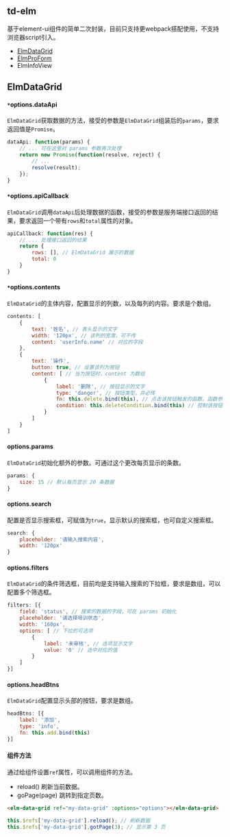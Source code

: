 ## td-elm
基于element-ui组件的简单二次封装，目前只支持更webpack搭配使用，不支持浏览器script引入。

- [ElmDataGrid](#elmdatagrid)
- [ElmProForm]()
- ElmInfoView

## ElmDataGrid

#### `*`options.dataApi
`ElmDataGrid`获取数据的方法，接受的参数是`ElmDataGrid`组装后的`params`，要求返回值是`Promise`。

```javascript
dataApi: function(params) {
	// ... 可在这里对 params 参数再次处理
	return new Promise(function(resolve, reject) {
		// ... 
		resolve(result);
	});
}
```

#### `*`options.apiCallback 
`ElmDataGrid`调用`dataApi`后处理数据的函数，接受的参数是服务端接口返回的结果，要求返回一个带有`rows`和`total`属性的对象。

```javascript
apiCallback: function(res) {
	// ... 处理接口返回的结果
	return {
		rows: [], // ElmDataGrid 展示的数据
		total: 0
	}
}
```

#### `*`options.contents
`ElmDataGrid`的主体内容，配置显示的列数，以及每列的内容。要求是个数组。

```javascript
contents: [
	{
		text: '姓名', // 表头显示的文字
		width: '120px', // 该列的宽度，可不传
		content: 'userInfo.name' // 对应的字段
	},
	{
		text: '操作',
		button: true, // 设置该列为按钮
		content: [ // 当为按钮时，content 为数组
			{
				label: '删除', // 按钮显示的文字
				type: 'danger', // 按钮类型，非必传
				fn: this.delete.bind(this), // 点击该按钮触发的函数，函数参数为(index, row)
				condition: this.deleteCondition.bind(this) // 控制该按钮是否显示，不传为一直显示，函数参数为(item)，要求返回 Boolean 值
			}
		]	
	}
]
```


#### options.params
`ElmDataGrid`初始化额外的参数。可通过这个更改每页显示的条数。

```javascript
params: {
	size: 15 // 默认每页显示 20 条数据
}
```

#### options.search
配置是否显示搜索框，可赋值为`true`，显示默认的搜索框，也可自定义搜索框。

```javascript
search: {
	placeholder: '请输入搜索内容',
	width: '120px'
}
```

#### options.filters
`ElmDataGrid`的条件筛选框，目前均是支持输入搜索的下拉框，要求是数组，可以配置多个筛选框。

```javascript
filters: [{
	field: 'status', // 搜索的数据的字段，可在 params 初始化
	placeholder: '请选择培训状态',
	width: '160px',
	options: [ // 下拉的可选项
		{
			label: '未审核', // 选项显示文字
			value: '0' // 选中对应的值
		}
	]
}]
```

#### options.headBtns 
`ElmDataGrid`配置显示头部的按钮，要求是数组。

```javascript
headBtns: [{
	label: '添加',
	type: 'info',
	fn: this.add.bind(this)
}]
```

#### 组件方法
通过给组件设置`ref`属性，可以调用组件的方法。

- reload() 刷新当前数据。
- goPage(page) 跳转到指定页数。

```html
<elm-data-grid ref="my-data-grid" :options="options"></elm-data-grid>
```

```javascript
this.$refs['my-data-grid'].reload(); // 刷新数据
this.$refs['my-data-grid'].gotPage(3); // 显示第 3 页
```